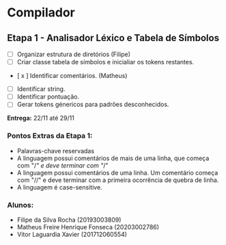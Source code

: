 # Compilador

## Etapa 1 - Analisador Léxico e Tabela de Símbolos

- [ ] Organizar estrutura de diretórios (Filipe)
- [ ] Criar classe tabela de símbolos e inicialiar os tokens restantes.
- [ x ] Identificar comentários. (Matheus)
- [ ] Identificar string.
- [ ] Identificar pontuação.
- [ ] Gerar tokens génericos para padrões desconhecidos.

**Entrega:** 22/11 até 29/11

### Pontos Extras da Etapa 1:

- Palavras-chave reservadas
- A linguagem possui comentários de mais de uma linha, que começa com "/_" e deve terminar com "_/"
- A linguagem possui comentários de uma linha. Um comentário começa com "//" e deve terminar com a primeira ocorrência de quebra de linha.
- A linguagem é case-sensitive.

### Alunos:

- Filipe da Silva Rocha (20193003809)
- Matheus Freire Henrique Fonseca (20203002786)
- Vitor Laguardia Xavier (201712060554)
